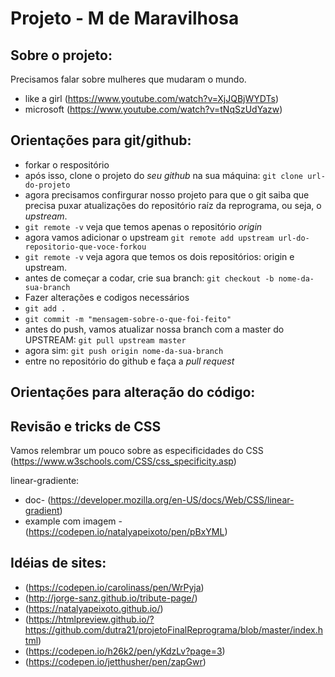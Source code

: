 # Projeto - M de Maravilhosa


## Sobre o projeto: 

Precisamos falar sobre mulheres que mudaram o mundo. 

* like a girl (https://www.youtube.com/watch?v=XjJQBjWYDTs)
* microsoft (https://www.youtube.com/watch?v=tNqSzUdYazw)


## Orientações para git/github:

* forkar o respositório
* após isso, clone o projeto do *seu github* na sua máquina: `git clone url-do-projeto`
* agora precisamos confirgurar nosso projeto para que o git saiba que precisa puxar atualizações do repositório raíz da reprograma, ou seja, o *upstream*. 
* `git remote -v` veja que temos apenas o repositório *origin*
* agora vamos adicionar o upstream `git remote add upstream url-do-repositorio-que-voce-forkou`
* `git remote -v` veja agora que temos os dois repositórios: origin e upstream. 
* antes de começar a codar, crie sua branch: `git checkout -b nome-da-sua-branch`
* Fazer alterações e codigos necessários
* `git add . `
* `git commit -m "mensagem-sobre-o-que-foi-feito"`
* antes do push, vamos atualizar nossa branch com a master do UPSTREAM: `git pull upstream master`
* agora sim: `git push origin nome-da-sua-branch`
* entre no repositório do github e faça a *pull request* 



## Orientações para alteração do código:







## Revisão e tricks de CSS 

 Vamos relembrar um pouco sobre as especificidades do CSS (https://www.w3schools.com/CSS/css_specificity.asp)

 linear-gradiente:
 * doc- (https://developer.mozilla.org/en-US/docs/Web/CSS/linear-gradient)
 * example com imagem - (https://codepen.io/natalyapeixoto/pen/pBxYML)



## Idéias de sites: 

* (https://codepen.io/carolinass/pen/WrPyja)
* (http://jorge-sanz.github.io/tribute-page/)
* (https://natalyapeixoto.github.io/)
* (https://htmlpreview.github.io/?https://github.com/dutra21/projetoFinalReprograma/blob/master/index.html)
* (https://codepen.io/h26k2/pen/yKdzLv?page=3)
* (https://codepen.io/jetthusher/pen/zapGwr) 



